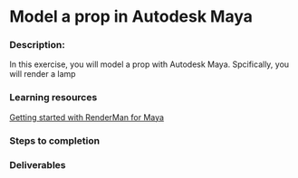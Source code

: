 # Model a prop in Autodesk Maya

### Description:
In this exercise, you will model a prop with Autodesk Maya. Spcifically, you will render a lamp

### Learning resources
[Getting started with RenderMan for Maya](https://www.lynda.com/Renderman-tutorials/Welcome/442861/461592-4.html)

### Steps to completion

### Deliverables

